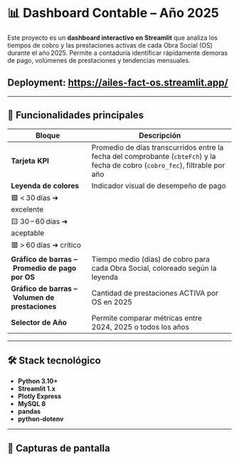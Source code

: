 # 📊 Dashboard Contable – Año 2025

Este proyecto es un **dashboard interactivo en Streamlit** que analiza los tiempos de cobro y las prestaciones activas de cada Obra Social (OS) durante el año 2025. Permite a contaduría identificar rápidamente demoras de pago, volúmenes de prestaciones y tendencias mensuales.

## Deployment: https://ailes-fact-os.streamlit.app/

---

## 🚀 Funcionalidades principales

| Bloque                                          | Descripción                                                                                                                    |
| ----------------------------------------------- | ------------------------------------------------------------------------------------------------------------------------------ |
| **Tarjeta KPI**                                 | Promedio de días transcurridos entre la fecha del comprobante (`cbteFch`) y la fecha de cobro (`cobro_fec`), filtrable por año |
| **Leyenda de colores**                          | Indicador visual de desempeño de pago                                                                                          |
| 🟩 < 30 días ➜ excelente                        |                                                                                                                                |
| 🟨 30 – 60 días ➜ aceptable                     |                                                                                                                                |
| 🟥 > 60 días ➜ crítico                          |                                                                                                                                |
| **Gráfico de barras – Promedio de pago por OS** | Tiempo medio (días) de cobro para cada Obra Social, coloreado según la leyenda                                                 |
| **Gráfico de barras – Volumen de prestaciones** | Cantidad de prestaciones ACTIVA por OS en 2025                                                                                 |
| **Selector de Año**                             | Permite comparar métricas entre 2024, 2025 o todos los años                                                                    |

---

## 🛠️ Stack tecnológico

- **Python 3.10+**
- **Streamlit 1.x**
- **Plotly Express**
- **MySQL 8**
- **pandas**
- **python‑dotenv**

---

## 📸 Capturas de pantalla
